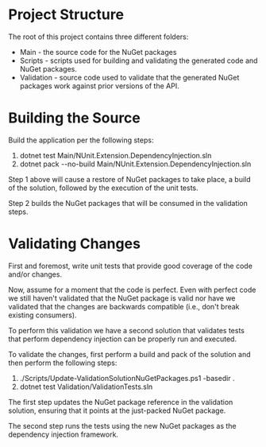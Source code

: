 # Project Structure 

The root of this project contains three different folders:
* Main - the source code for the NuGet packages
* Scripts - scripts used for building and validating the generated code 
  and NuGet packages.
* Validation - source code used to validate that the generated NuGet
  packages work against prior versions of the API.
  
 # Building the Source
 
 Build the application per the following steps:
 
 1. dotnet test Main/NUnit.Extension.DependencyInjection.sln
 1. dotnet pack --no-build Main/NUnit.Extension.DependencyInjection.sln
 
 Step 1 above will cause a restore of NuGet packages to take place, a 
 build of the solution, followed by the execution of the unit tests.
 
 Step 2 builds the NuGet packages that will be consumed in the validation
 steps.

# Validating Changes
 
 First and foremost, write unit tests that provide good coverage of the
 code and/or changes.
 
 Now, assume for a moment that the code is perfect. Even with perfect
 code we still haven't validated that the NuGet package is valid nor have 
 we validated that the changes are backwards compatible (i.e., don't break 
 existing consumers).
 
 To perform this validation we have a second solution that validates tests
 that perform dependency injection can be properly run and executed.
 
 To validate the changes, first perform a build and pack of the solution 
 and then perform the following steps:
 
 1. ./Scripts/Update-ValidationSolutionNuGetPackages.ps1 -basedir .
 1. dotnet test Validation/ValidationTests.sln
 
 The first step updates the NuGet package reference in the validation 
 solution, ensuring that it points at the just-packed NuGet package.
 
 The second step runs the tests using the new NuGet packages as the
 dependency injection framework.
